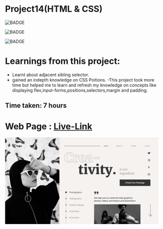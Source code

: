 # Project14(HTML & CSS)

![BADGE](https://img.shields.io/badge/iNeuron-LCO-orange)

![BADGE](https://img.shields.io/badge/-WEB%20DEVELOPMENT-GREEN)

![BADGE](https://img.shields.io/badge/-SHRAVYA%20SARUGU-FF69B4)

# Learnings from this project:

- Learnt about adjacent sibling selector.
- gained an indepth knowledge on CSS Poitions.
-This project took more time but helped me to learn and refresh my knowledge on concepts like displaying flex,input-forms,positions,selectors,margin and padding.

## Time taken: 7 hours

# Web Page : [Live-Link](https://project14-htmlcss.netlify.app/)

![Thumbnail](./Dance%20Home%20Page.png)
